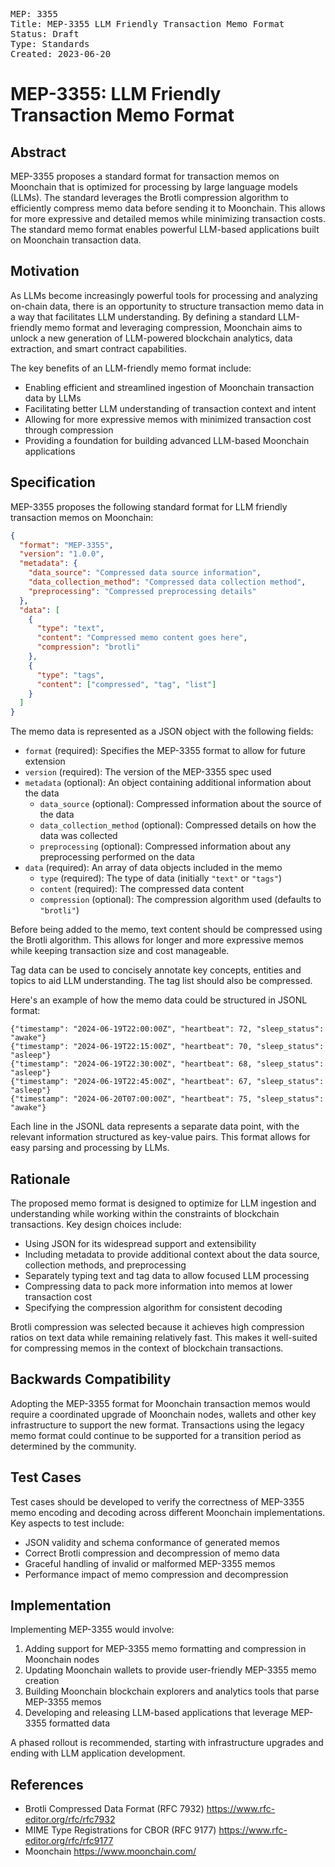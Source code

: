 
<pre>
MEP: 3355
Title: MEP-3355 LLM Friendly Transaction Memo Format  
Status: Draft
Type: Standards
Created: 2023-06-20
</pre>

# MEP-3355: LLM Friendly Transaction Memo Format

## Abstract

MEP-3355 proposes a standard format for transaction memos on Moonchain that is optimized for processing by large language models (LLMs). The standard leverages the Brotli compression algorithm to efficiently compress memo data before sending it to Moonchain. This allows for more expressive and detailed memos while minimizing transaction costs. The standard memo format enables powerful LLM-based applications built on Moonchain transaction data.

## Motivation

As LLMs become increasingly powerful tools for processing and analyzing on-chain data, there is an opportunity to structure transaction memo data in a way that facilitates LLM understanding. By defining a standard LLM-friendly memo format and leveraging compression, Moonchain aims to unlock a new generation of LLM-powered blockchain analytics, data extraction, and smart contract capabilities.

The key benefits of an LLM-friendly memo format include:

- Enabling efficient and streamlined ingestion of Moonchain transaction data by LLMs
- Facilitating better LLM understanding of transaction context and intent 
- Allowing for more expressive memos with minimized transaction cost through compression
- Providing a foundation for building advanced LLM-based Moonchain applications

## Specification

MEP-3355 proposes the following standard format for LLM friendly transaction memos on Moonchain:

```json
{
  "format": "MEP-3355",
  "version": "1.0.0",
  "metadata": {
    "data_source": "Compressed data source information",
    "data_collection_method": "Compressed data collection method",
    "preprocessing": "Compressed preprocessing details"
  },
  "data": [
    {
      "type": "text",
      "content": "Compressed memo content goes here",
      "compression": "brotli"
    },
    {
      "type": "tags",
      "content": ["compressed", "tag", "list"]
    }
  ]
}
```

The memo data is represented as a JSON object with the following fields:

- `format` (required): Specifies the MEP-3355 format to allow for future extension 
- `version` (required): The version of the MEP-3355 spec used
- `metadata` (optional): An object containing additional information about the data
  - `data_source` (optional): Compressed information about the source of the data
  - `data_collection_method` (optional): Compressed details on how the data was collected
  - `preprocessing` (optional): Compressed information about any preprocessing performed on the data
- `data` (required): An array of data objects included in the memo
  - `type` (required): The type of data (initially `"text"` or `"tags"`)
  - `content` (required): The compressed data content
  - `compression` (optional): The compression algorithm used (defaults to `"brotli"`)

Before being added to the memo, text content should be compressed using the Brotli algorithm. This allows for longer and more expressive memos while keeping transaction size and cost manageable.

Tag data can be used to concisely annotate key concepts, entities and topics to aid LLM understanding. The tag list should also be compressed.

Here's an example of how the memo data could be structured in JSONL format:

```jsonl
{"timestamp": "2024-06-19T22:00:00Z", "heartbeat": 72, "sleep_status": "awake"}
{"timestamp": "2024-06-19T22:15:00Z", "heartbeat": 70, "sleep_status": "asleep"}
{"timestamp": "2024-06-19T22:30:00Z", "heartbeat": 68, "sleep_status": "asleep"}
{"timestamp": "2024-06-19T22:45:00Z", "heartbeat": 67, "sleep_status": "asleep"}
{"timestamp": "2024-06-20T07:00:00Z", "heartbeat": 75, "sleep_status": "awake"}
```

Each line in the JSONL data represents a separate data point, with the relevant information structured as key-value pairs. This format allows for easy parsing and processing by LLMs.

## Rationale

The proposed memo format is designed to optimize for LLM ingestion and understanding while working within the constraints of blockchain transactions. Key design choices include:

- Using JSON for its widespread support and extensibility 
- Including metadata to provide additional context about the data source, collection methods, and preprocessing
- Separately typing text and tag data to allow focused LLM processing
- Compressing data to pack more information into memos at lower transaction cost
- Specifying the compression algorithm for consistent decoding

Brotli compression was selected because it achieves high compression ratios on text data while remaining relatively fast. This makes it well-suited for compressing memos in the context of blockchain transactions.

## Backwards Compatibility

Adopting the MEP-3355 format for Moonchain transaction memos would require a coordinated upgrade of Moonchain nodes, wallets and other key infrastructure to support the new format. Transactions using the legacy memo format could continue to be supported for a transition period as determined by the community.

## Test Cases

Test cases should be developed to verify the correctness of MEP-3355 memo encoding and decoding across different Moonchain implementations. Key aspects to test include:

- JSON validity and schema conformance of generated memos
- Correct Brotli compression and decompression of memo data
- Graceful handling of invalid or malformed MEP-3355 memos
- Performance impact of memo compression and decompression

## Implementation

Implementing MEP-3355 would involve:

1. Adding support for MEP-3355 memo formatting and compression in Moonchain nodes 
2. Updating Moonchain wallets to provide user-friendly MEP-3355 memo creation
3. Building Moonchain blockchain explorers and analytics tools that parse MEP-3355 memos
4. Developing and releasing LLM-based applications that leverage MEP-3355 formatted data

A phased rollout is recommended, starting with infrastructure upgrades and ending with LLM application development.

## References

- Brotli Compressed Data Format (RFC 7932) 
   https://www.rfc-editor.org/rfc/rfc7932
- MIME Type Registrations for CBOR (RFC 9177)
  https://www.rfc-editor.org/rfc/rfc9177
- Moonchain
  https://www.moonchain.com/
